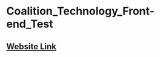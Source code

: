 # Coalition_Technology_Front-end_Test

## [Website Link](https://corruptx7.github.io/Coalition_Technology_Front-end_Test.github.io/)
